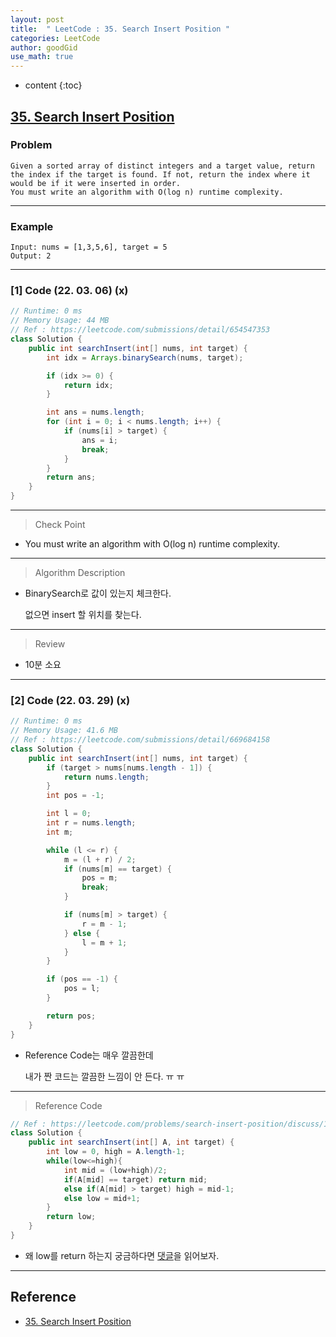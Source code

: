```yaml
---
layout: post
title:  " LeetCode : 35. Search Insert Position "
categories: LeetCode
author: goodGid
use_math: true
---
```

* content
{:toc}

## [35. Search Insert Position](https://leetcode.com/problems/search-insert-position/)

### Problem

```
Given a sorted array of distinct integers and a target value, return the index if the target is found. If not, return the index where it would be if it were inserted in order.
You must write an algorithm with O(log n) runtime complexity.
```


---

### Example

```
Input: nums = [1,3,5,6], target = 5
Output: 2
```

---

### [1] Code (22. 03. 06) (x)

``` java
// Runtime: 0 ms
// Memory Usage: 44 MB
// Ref : https://leetcode.com/submissions/detail/654547353
class Solution {
    public int searchInsert(int[] nums, int target) {
        int idx = Arrays.binarySearch(nums, target);

        if (idx >= 0) {
            return idx;
        }

        int ans = nums.length;
        for (int i = 0; i < nums.length; i++) {
            if (nums[i] > target) {
                ans = i;
                break;
            }
        }
        return ans;
    }
}
```

---

> Check Point

* You must write an algorithm with O(log n) runtime complexity.

---

> Algorithm Description

* BinarySearch로 값이 있는지 체크한다.

  없으면 insert 할 위치를 찾는다.

---

> Review

* 10분 소요

---

### [2] Code (22. 03. 29) (x)

``` java
// Runtime: 0 ms
// Memory Usage: 41.6 MB
// Ref : https://leetcode.com/submissions/detail/669684158
class Solution {
    public int searchInsert(int[] nums, int target) {
        if (target > nums[nums.length - 1]) {
            return nums.length;
        }
        int pos = -1;

        int l = 0;
        int r = nums.length;
        int m;

        while (l <= r) {
            m = (l + r) / 2;
            if (nums[m] == target) {
                pos = m;
                break;
            }

            if (nums[m] > target) {
                r = m - 1;
            } else {
                l = m + 1;
            }
        }

        if (pos == -1) {
            pos = l;
        }

        return pos;
    }
}
```

* Reference Code는 매우 깔끔한데

  내가 짠 코드는 깔끔한 느낌이 안 든다. ㅠ ㅠ

---

> Reference Code

``` java
// Ref : https://leetcode.com/problems/search-insert-position/discuss/15080/My-8-line-Java-solution
class Solution {
    public int searchInsert(int[] A, int target) {
        int low = 0, high = A.length-1;
        while(low<=high){
            int mid = (low+high)/2;
            if(A[mid] == target) return mid;
            else if(A[mid] > target) high = mid-1;
            else low = mid+1;
        }
        return low;
    }
}
```

* 왜 low를 return 하는지 궁금하다면 [댓글](https://leetcode.com/problems/search-insert-position/discuss/15080/My-8-line-Java-solution/156972)을 읽어보자.


---

## Reference

* [35. Search Insert Position](https://leetcode.com/problems/search-insert-position/)